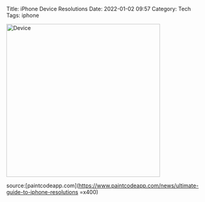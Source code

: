 Title: iPhone Device Resolutions
Date: 2022-01-02 09:57
Category: Tech	
Tags: iphone



<img src="/images/Pasted%20image%2020220102123741.png" alt="Device" width="400"/>

  

source:[paintcodeapp.com](https://www.paintcodeapp.com/news/ultimate-guide-to-iphone-resolutions =x400)
